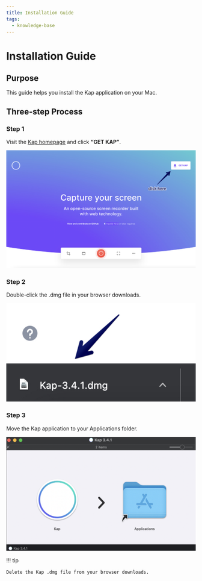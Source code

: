 ```yaml
---
title: Installation Guide
tags:
  - knowledge-base
---
```


# Installation Guide

## **Purpose**

This guide helps you install the Kap application on your Mac.

## **Three-step Process**

### Step 1

Visit the <u>[Kap homepage](https://getkap.co/)</u> and click **“GET KAP”**.

![Kap homepage](../../assets/img/Installation-Guide_327695_images/393231.jpg)

### Step 2

Double-click the .dmg file in your browser downloads.

![Kap download](../../assets/img/Installation-Guide_327695_images/262187.jpg)

### Step 3

Move the Kap application to your Applications folder.

![Move Kap to Applications folder](../../assets/img/Installation-Guide_327695_images/688130.png)

!!! tip

    Delete the Kap .dmg file from your browser downloads.
